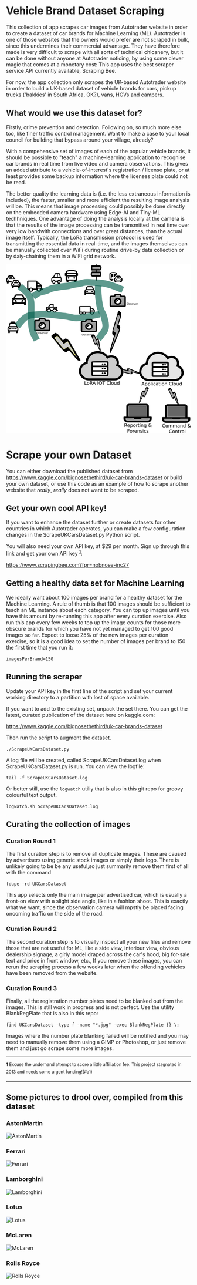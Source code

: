 # Vehicle Brand Dataset Scraping

This collection of app scrapes car images from Autotrader website in order to create a dataset of car brands for Machine Learning (ML). 
Autotrader is one of those websites that the owners would prefer are not scraped in bulk, since this undermines their commercial advantage. 
They have therefore made is very difficult to scrape with all sorts of technical chicanery, 
but it can be done without anyone at Autotrader noticing, 
by using some clever magic that comes at a monetary cost: 
This app uses the best scraper service API currently available, Scraping Bee. 

For now, the app collection only scrapes the UK-based Autotrader website in order to build a UK-based dataset of vehicle brands for cars, pickup trucks ('bakkies' in South Africa, OK?), vans, HGVs and campers.

## What would we use this dataset for?

Firstly, crime prevention and detection. Following on, so much more else too, like finer traffic control management. 
Want to make a case to your local council for building that bypass around your village, already?

With a compehensive set of images of each of the popular vehicle brands, it should be possible to "teach" a machine-learning application 
to recognise car brands in real time from live video and camera observations. This gives an added attribute to
a vehicle-of-interest's registration / license plate, or at least provides some backup information where
the licenses plate could not be read.

The better quality the learning data is (i.e. the less extraneous information is included), the faster, smaller and more
efficient the resulting image analysis will be. This means that image processing could possibly be done directly on the 
embedded camera hardware using Edge-AI and Tiny-ML techhniques. One advantage of doing the analysis locally at the camera is that 
the results of the image processing can be transmitted in real time over very low bandwith connections and over great distances, 
than the actual image itself. Typically, the LoRa transmission protocol is used for transmitting the essential data in real-time, 
and the images themselves can be manually collected over WiFi during routine drive-by data collection or by daiy-chaining them in 
a WiFi grid network.

![Overview](.images/HighLevelOverview.png)

# Scrape your own Dataset

You can either download the published dataset from https://www.kaggle.com/bignosethethird/uk-car-brands-dataset
or build your own dataset, or use this code as an example of how to scrape another website that _really_, _really_ does not want to be scraped.

## Get your own cool API key!

If you want to enhance the dataset further or create datasets for other countries in which Autotrader operates, 
you can make a few configuration changes in the ScrapeUKCarsDataset.py Python script. 

You will also need your own API key, at $29 per month. Sign up through this link and get your own API key <sup id="a1">[1](#f1)</sup>:

https://www.scrapingbee.com?fpr=nobnose-inc27

## Getting a healthy data set for Machine Learning

We ideally want about 100 images per brand for a healthy dataset for the Machine Learning. 
A rule of thumb is that 100 images should be sufficient to teach an ML instance about each category. 
You can top up images until you have this amount by re-running this app after every curation
exercise. Also run this app every few weeks to top up the image counts for those more obscure 
brands for which you have not yet managed to get 100 good images so far. 
Expect to loose 25% of the new images per curation exercise, so it is a good idea to set the
number of images per brand to 150 the first time that you run it:

```
imagesPerBrand=150
```

## Running the scraper

Update your API key in the first line of the script and set your current working directory to a partition with lost of space available. 

If you want to add to the existing set, unpack the set there. You can get the latest, curated publication of the dataset here on kaggle.com:

https://www.kaggle.com/bignosethethird/uk-car-brands-dataset

Then run the script to augment the dataset.

```
./ScrapeUKCarsDataset.py
```

A log file will be created, called ScrapeUKCarsDataset.log when ScrapeUKCarsDataset.py is run. You can view the logfile:

```
tail -f ScrapeUKCarsDataset.log
```

Or better still, use the ```logwatch``` utiliy that is also in this git repo for groovy colourful text output.

```
logwatch.sh ScrapeUKCarsDataset.log
```

## Curating the collection of images

### Curation Round 1

The first curation step is to remove all duplicate images. These are caused by advertisers using 
generic stock images or simply their logo. There is unlikely going to be be any useful,so just 
summarily remove them first of all with the command

```
fdupe -rd UKCarsDataset
```

This app selects only the main image per advertised car, which is usually a front-on view with a
slight side angle, like in a fashion shoot. This is exactly what we want, since the 
observation camera will mpstly be placed facing oncoming traffic on the side of the road.

### Curation Round 2

The second curation step is to visually inspect all your new files and remove those that are
not useful for ML, like a side view, interiour view, obvious dealership signage, a girly model
draped across the car's hood, big for-sale text and price in front window, etc., 
If you remove these images, you can rerun the scraping process a few weeks later
when the offending vehicles have been removed from the website.

### Curation Round 3

Finally, all the registration number plates need to be blanked out from the images. 
This is still work in progress and is not perfect. Use the utility BlankRegPlate that is also 
in this repo:

```
find UKCarsDataset -type f -name "*.jpg" -exec BlankRegPlate {} \;
```

Images where the number plate blanking failed will be notified and you may need to manually remove them using a GIMP or Photoshop, or just remove them and just go scrape some more images.

---
<sup><b id="f1">1</b> Excuse the underhand attempt to score a little affiliation fee. This project stagnated in 2013 and needs some urgent funding!(#a1)</sup>

---

## Some pictures to drool over, compiled from this dataset
 
### AstonMartin
 
![AstonMartin](.images/AstonMartin.png)
  
 
### Ferrari
 
![Ferrari](.images/Ferrari.png)
 
 
### Lamborghini
 
![Lamborghini](.images/Lamborghini.png)
 
 
### Lotus
 
![Lotus](.images/Lotus.png)
 
 
### McLaren
 
![McLaren](.images/McLaren.png)
 
 
### Rolls Royce
 
![Rolls Royce](.images/RollsRoyce.png)

 
